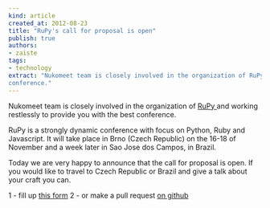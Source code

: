 ```yaml
---
kind: article
created_at: 2012-08-23
title: "RuPy's call for proposal is open"
publish: true
authors:
- zaiste
tags:
- technology
extract: "Nukomeet team is closely involved in the organization of RuPy and working restlessly to provide you with the best
conference."
---
```


Nukomeet team is closely involved in the organization of [RuPy
](http://rupy.eu) and working restlessly to provide you with the best
conference.

RuPy is a strongly dynamic conference with focus on Python, Ruby and Javascript.
It will take place in Brno (Czech Republic) on the 16-18 of November and a week later in Sao Jose
dos Campos, in Brazil.

Today we are very happy to announce that the call for proposal is open. If you
would like to travel to Czech Republic or Brazil and give a talk about your
craft you can.

1 - fill up [this
form](https://docs.google.com/spreadsheet/viewform?formkey=dHlDSnFvc0VOZEJjMHFiWU42TTNNMXc6MQ#gid=0)
2 - or make a pull request [on
github](https://github.com/rupyconf/12_call-for-proposals)



